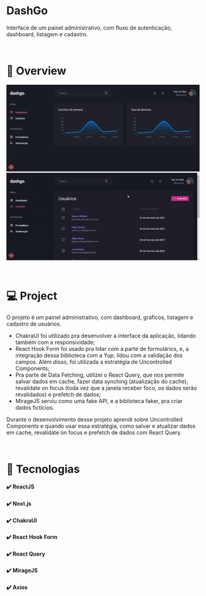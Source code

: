 # DashGo

Interface de um painel administrativo, com fluxo de autenticação, dashboard, listagem e cadastro.

<br />

# 📸 Overview

![Dashboard page](./dashboard.png)
![Users list / User creation](./users.gif)

<br />

# 💻 Project

O projeto é um painel administrativo, com dashboard, gráficos, listagem e cadastro de usuários.

- ChakraUI foi utilizado pra desenvolver a interface da aplicação, lidando também com a responsividade;
- React Hook Form foi usado pra lidar com a parte de formulários, e, a integração dessa biblioteca com a Yup, lidou com a validação dos campos. Além disso, foi utilizada a estratégia de Uncontrolled Components;
- Pra parte de Data Fetching, utilizei o React Query, que nos permite salvar dados em cache, fazer data synching (atualização do cache), revalidate on focus (toda vez que a janela receber foco, os dados serão revalidados) e prefetch de dados;
- MirageJS serviu como uma fake API, e a biblioteca faker, pra criar dados fictícios.

Durante o desenvolvimento desse projeto aprendi sobre Uncontrolled Components e quando usar essa estratégia, como salvar e atualizar dados em cache, revalidate on focus e prefetch de dados com React Query.

<br />

# 🚀 Tecnologias

#### ✔️ ReactJS

#### ✔️ Next.js

#### ✔️ ChakraUI

#### ✔️ React Hook Form

#### ✔️ React Query

#### ✔️ MirageJS

#### ✔️ Axios
